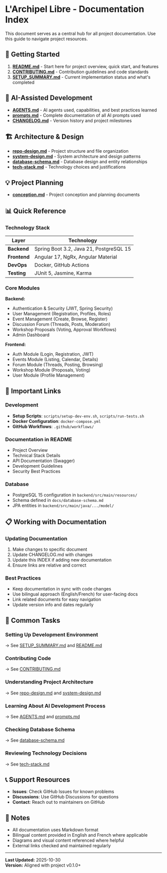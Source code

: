 # L'Archipel Libre - Documentation Index

This document serves as a central hub for all project documentation. Use this guide to navigate project resources.

## 🚀 Getting Started

1. **[README.md](../README.md)** - Start here for project overview, quick start, and features
2. **[CONTRIBUTING.md](../CONTRIBUTING.md)** - Contribution guidelines and code standards
3. **[SETUP_SUMMARY.md](./SETUP_SUMMARY.md)** - Current implementation status and what's completed

## 🤖 AI-Assisted Development

- **[AGENTS.md](../AGENTS.md)** - AI agents used, capabilities, and best practices learned
- **[prompts.md](./prompts.md)** - Complete documentation of all AI prompts used
- **[CHANGELOG.md](./CHANGELOG.md)** - Version history and project milestones

## 🏗️ Architecture & Design

- **[repo-design.md](./repo-design.md)** - Project structure and file organization
- **[system-design.md](./system-design.md)** - System architecture and design patterns
- **[database-schema.md](./database-schema.md)** - Database design and entity relationships
- **[tech-stack.md](./tech-stack.md)** - Technology choices and justifications

## 💡 Project Planning

- **[conception.md](./conception.md)** - Project conception and planning documents

## 📊 Quick Reference

### Technology Stack

| Layer | Technology |
|-------|-----------|
| **Backend** | Spring Boot 3.2, Java 21, PostgreSQL 15 |
| **Frontend** | Angular 17, NgRx, Angular Material |
| **DevOps** | Docker, GitHub Actions |
| **Testing** | JUnit 5, Jasmine, Karma |

### Core Modules

**Backend:**
- Authentication & Security (JWT, Spring Security)
- User Management (Registration, Profiles, Roles)
- Event Management (Create, Browse, Register)
- Discussion Forum (Threads, Posts, Moderation)
- Workshop Proposals (Voting, Approval Workflows)
- Admin Dashboard

**Frontend:**
- Auth Module (Login, Registration, JWT)
- Events Module (Listing, Calendar, Details)
- Forum Module (Threads, Posting, Browsing)
- Workshop Module (Proposals, Voting)
- User Module (Profile Management)

## 🔗 Important Links

### Development
- **Setup Scripts**: `scripts/setup-dev-env.sh`, `scripts/run-tests.sh`
- **Docker Configuration**: `docker-compose.yml`
- **GitHub Workflows**: `.github/workflows/`

### Documentation in README
- Project Overview
- Technical Stack Details
- API Documentation (Swagger)
- Development Guidelines
- Security Best Practices

### Database
- PostgreSQL 15 configuration in `backend/src/main/resources/`
- Schema defined in `docs/database-schema.md`
- JPA entities in `backend/src/main/java/.../model/`

## 📋 Working with Documentation

### Updating Documentation
1. Make changes to specific document
2. Update CHANGELOG.md with changes
3. Update this INDEX if adding new documentation
4. Ensure links are relative and correct

### Best Practices
- Keep documentation in sync with code changes
- Use bilingual approach (English/French) for user-facing docs
- Link related documents for easy navigation
- Update version info and dates regularly

## 🎯 Common Tasks

### Setting Up Development Environment
→ See [SETUP_SUMMARY.md](./SETUP_SUMMARY.md) and [README.md](../README.md)

### Contributing Code
→ See [CONTRIBUTING.md](../CONTRIBUTING.md)

### Understanding Project Architecture
→ See [repo-design.md](./repo-design.md) and [system-design.md](./system-design.md)

### Learning About AI Development Process
→ See [AGENTS.md](../AGENTS.md) and [prompts.md](./prompts.md)

### Checking Database Schema
→ See [database-schema.md](./database-schema.md)

### Reviewing Technology Decisions
→ See [tech-stack.md](./tech-stack.md)

## 📞 Support Resources

- **Issues**: Check GitHub Issues for known problems
- **Discussions**: Use GitHub Discussions for questions
- **Contact**: Reach out to maintainers on GitHub

## 📝 Notes

- All documentation uses Markdown format
- Bilingual content provided in English and French where applicable
- Diagrams and visual content referenced where helpful
- External links checked and maintained regularly

---

**Last Updated:** 2025-10-30  
**Version:** Aligned with project v0.1.0+
